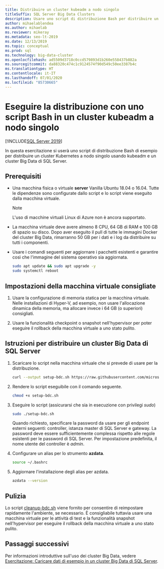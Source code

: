 ```yaml
---
title: Distribuire un cluster kubeadm a nodo singolo
titleSuffix: SQL Server Big Data Clusters
description: Usare uno script di distribuzione Bash per distribuire un cluster Big Data di SQL Server 2019 in un cluster kubeadm a nodo singolo.
author: mihaelablendea
ms.author: mihaelab
ms.reviewer: mikeray
ms.metadata: seo-lt-2019
ms.date: 12/13/2019
ms.topic: conceptual
ms.prod: sql
ms.technology: big-data-cluster
ms.openlocfilehash: ad5509d3718c0ccd579893d1b260e558437b882a
ms.sourcegitcommit: da88320c474c1c9124574f90d549c50ee3387b4c
ms.translationtype: HT
ms.contentlocale: it-IT
ms.lasthandoff: 07/01/2020
ms.locfileid: "85730665"
---
```

# <a name="deploy-with-a-bash-script-to-a-single-node-kubeadm-cluster"></a>Eseguire la distribuzione con uno script Bash in un cluster kubeadm a nodo singolo

[!INCLUDE[SQL Server 2019](../includes/applies-to-version/sqlserver2019.md)]

In questa esercitazione si userà uno script di distribuzione Bash di esempio per distribuire un cluster Kubernetes a nodo singolo usando kubeadm e un cluster Big Data di SQL Server.

## <a name="prerequisites"></a>Prerequisiti

- Una macchina fisica o virtuale **server** Vanilla Ubuntu 18.04 o 16.04. Tutte le dipendenze sono configurate dallo script e lo script viene eseguito dalla macchina virtuale.

  > [!NOTE]
  > L'uso di macchine virtuali Linux di Azure non è ancora supportato.

- La macchina virtuale deve avere almeno 8 CPU, 64 GB di RAM e 100 GB di spazio su disco. Dopo aver eseguito il pull di tutte le immagini Docker del cluster Big Data, rimarranno 50 GB per i dati e i log da distribuire su tutti i componenti.

- Usare i comandi seguenti per aggiornare i pacchetti esistenti e garantire così che l'immagine del sistema operativo sia aggiornata.

   ``` bash
   sudo apt update && sudo apt upgrade -y
   sudo systemctl reboot
   ```

## <a name="recommended-virtual-machine-settings"></a>Impostazioni della macchina virtuale consigliate

1. Usare la configurazione di memoria statica per la macchina virtuale. Nelle installazioni di Hyper-V, ad esempio, non usare l'allocazione dinamica della memoria, ma allocare invece i 64 GB (o superiori) consigliati.

1. Usare la funzionalità checkpoint o snapshot nell'hypervisor per poter eseguire il rollback della macchina virtuale a uno stato pulito.


## <a name="instructions-to-deploy-sql-server-big-data-cluster"></a>Istruzioni per distribuire un cluster Big Data di SQL Server

1. Scaricare lo script nella macchina virtuale che si prevede di usare per la distribuzione.

   ```bash
   curl --output setup-bdc.sh https://raw.githubusercontent.com/microsoft/sql-server-samples/master/samples/features/sql-big-data-cluster/deployment/kubeadm/ubuntu-single-node-vm/setup-bdc.sh
   ```

2. Rendere lo script eseguibile con il comando seguente.

   ```bash
   chmod +x setup-bdc.sh
   ```

3. Eseguire lo script (assicurarsi che sia in esecuzione con privilegi *sudo*)

   ```bash
   sudo ./setup-bdc.sh
   ```

   Quando richiesto, specificare la password da usare per gli endpoint esterni seguenti: controller, istanza master di SQL Server e gateway. La password deve essere sufficientemente complessa rispetto alle regole esistenti per le password di SQL Server. Per impostazione predefinita, il nome utente del controller è *admin*.

4. Configurare un alias per lo strumento **azdata**.

   ```bash
   source ~/.bashrc
   ```

5. Aggiornare l'installazione degli alias per azdata.

   ```bash
   azdata --version
   ```

## <a name="cleanup"></a>Pulizia

Lo script [cleanup-bdc.sh](https://raw.githubusercontent.com/microsoft/sql-server-samples/master/samples/features/sql-big-data-cluster/deployment/kubeadm/ubuntu-single-node-vm/cleanup-bdc.sh) viene fornito per consentire di reimpostare rapidamente l'ambiente, se necessario. È consigliabile tuttavia usare una macchina virtuale per le attività di test e la funzionalità snapshot nell'hypervisor per eseguire il rollback della macchina virtuale a uno stato pulito.

## <a name="next-steps"></a>Passaggi successivi

Per informazioni introduttive sull'uso dei cluster Big Data, vedere [Esercitazione: Caricare dati di esempio in un cluster Big Data di SQL Server](tutorial-load-sample-data.md).
